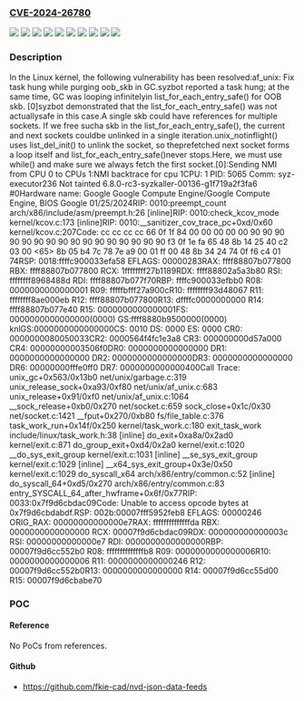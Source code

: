 ### [CVE-2024-26780](https://cve.mitre.org/cgi-bin/cvename.cgi?name=CVE-2024-26780)
![](https://img.shields.io/static/v1?label=Product&message=Linux&color=blue)
![](https://img.shields.io/static/v1?label=Version&message=1279f9d9dec2d7462823a18c29ad61359e0a007d%20&color=brightgreen)
![](https://img.shields.io/static/v1?label=Version&message=4fe505c63aa3273135a57597fda761e9aecc7668%20&color=brightgreen)
![](https://img.shields.io/static/v1?label=Version&message=6.1.78%20&color=brightgreen)
![](https://img.shields.io/static/v1?label=Version&message=6.6.17%20&color=brightgreen)
![](https://img.shields.io/static/v1?label=Version&message=6.7.5%20&color=brightgreen)
![](https://img.shields.io/static/v1?label=Version&message=82ae47c5c3a6b27fdc0f9e83c1499cb439c56140%20&color=brightgreen)
![](https://img.shields.io/static/v1?label=Version&message=b74aa9ce13d02b7fd37c5325b99854f91b9b4276%20&color=brightgreen)
![](https://img.shields.io/static/v1?label=Version&message=e0e09186d8821ad59806115d347ea32efa43ca4b%20&color=brightgreen)
![](https://img.shields.io/static/v1?label=Vulnerability&message=n%2Fa&color=blue)

### Description

In the Linux kernel, the following vulnerability has been resolved:af_unix: Fix task hung while purging oob_skb in GC.syzbot reported a task hung; at the same time, GC was looping infinitelyin list_for_each_entry_safe() for OOB skb.  [0]syzbot demonstrated that the list_for_each_entry_safe() was not actuallysafe in this case.A single skb could have references for multiple sockets.  If we free sucha skb in the list_for_each_entry_safe(), the current and next sockets couldbe unlinked in a single iteration.unix_notinflight() uses list_del_init() to unlink the socket, so theprefetched next socket forms a loop itself and list_for_each_entry_safe()never stops.Here, we must use while() and make sure we always fetch the first socket.[0]:Sending NMI from CPU 0 to CPUs 1:NMI backtrace for cpu 1CPU: 1 PID: 5065 Comm: syz-executor236 Not tainted 6.8.0-rc3-syzkaller-00136-g1f719a2f3fa6 #0Hardware name: Google Google Compute Engine/Google Compute Engine, BIOS Google 01/25/2024RIP: 0010:preempt_count arch/x86/include/asm/preempt.h:26 [inline]RIP: 0010:check_kcov_mode kernel/kcov.c:173 [inline]RIP: 0010:__sanitizer_cov_trace_pc+0xd/0x60 kernel/kcov.c:207Code: cc cc cc cc 66 0f 1f 84 00 00 00 00 00 90 90 90 90 90 90 90 90 90 90 90 90 90 90 90 90 f3 0f 1e fa 65 48 8b 14 25 40 c2 03 00 <65> 8b 05 b4 7c 78 7e a9 00 01 ff 00 48 8b 34 24 74 0f f6 c4 01 74RSP: 0018:ffffc900033efa58 EFLAGS: 00000283RAX: ffff88807b077800 RBX: ffff88807b077800 RCX: 1ffffffff27b1189RDX: ffff88802a5a3b80 RSI: ffffffff8968488d RDI: ffff88807b077f70RBP: ffffc900033efbb0 R08: 0000000000000001 R09: fffffbfff27a900cR10: ffffffff93d48067 R11: ffffffff8ae000eb R12: ffff88807b077800R13: dffffc0000000000 R14: ffff88807b077e40 R15: 0000000000000001FS:  0000000000000000(0000) GS:ffff8880b9500000(0000) knlGS:0000000000000000CS:  0010 DS: 0000 ES: 0000 CR0: 0000000080050033CR2: 0000564f4fc1e3a8 CR3: 000000000d57a000 CR4: 00000000003506f0DR0: 0000000000000000 DR1: 0000000000000000 DR2: 0000000000000000DR3: 0000000000000000 DR6: 00000000fffe0ff0 DR7: 0000000000000400Call Trace: <NMI> </NMI> <TASK> unix_gc+0x563/0x13b0 net/unix/garbage.c:319 unix_release_sock+0xa93/0xf80 net/unix/af_unix.c:683 unix_release+0x91/0xf0 net/unix/af_unix.c:1064 __sock_release+0xb0/0x270 net/socket.c:659 sock_close+0x1c/0x30 net/socket.c:1421 __fput+0x270/0xb80 fs/file_table.c:376 task_work_run+0x14f/0x250 kernel/task_work.c:180 exit_task_work include/linux/task_work.h:38 [inline] do_exit+0xa8a/0x2ad0 kernel/exit.c:871 do_group_exit+0xd4/0x2a0 kernel/exit.c:1020 __do_sys_exit_group kernel/exit.c:1031 [inline] __se_sys_exit_group kernel/exit.c:1029 [inline] __x64_sys_exit_group+0x3e/0x50 kernel/exit.c:1029 do_syscall_x64 arch/x86/entry/common.c:52 [inline] do_syscall_64+0xd5/0x270 arch/x86/entry/common.c:83 entry_SYSCALL_64_after_hwframe+0x6f/0x77RIP: 0033:0x7f9d6cbdac09Code: Unable to access opcode bytes at 0x7f9d6cbdabdf.RSP: 002b:00007fff5952feb8 EFLAGS: 00000246 ORIG_RAX: 00000000000000e7RAX: ffffffffffffffda RBX: 0000000000000000 RCX: 00007f9d6cbdac09RDX: 000000000000003c RSI: 00000000000000e7 RDI: 0000000000000000RBP: 00007f9d6cc552b0 R08: ffffffffffffffb8 R09: 0000000000000006R10: 0000000000000006 R11: 0000000000000246 R12: 00007f9d6cc552b0R13: 0000000000000000 R14: 00007f9d6cc55d00 R15: 00007f9d6cbabe70 </TASK>

### POC

#### Reference
No PoCs from references.

#### Github
- https://github.com/fkie-cad/nvd-json-data-feeds

